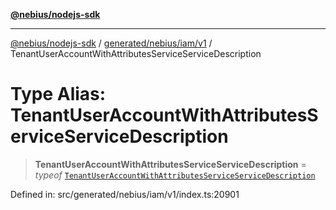 [**@nebius/nodejs-sdk**](../../../../../README.md)

***

[@nebius/nodejs-sdk](../../../../../README.md) / [generated/nebius/iam/v1](../README.md) / TenantUserAccountWithAttributesServiceServiceDescription

# Type Alias: TenantUserAccountWithAttributesServiceServiceDescription

> **TenantUserAccountWithAttributesServiceServiceDescription** = *typeof* [`TenantUserAccountWithAttributesServiceServiceDescription`](../variables/TenantUserAccountWithAttributesServiceServiceDescription.md)

Defined in: src/generated/nebius/iam/v1/index.ts:20901
